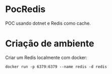 # PocRedis
POC usando dotnet e Redis como cache.

# Criação de ambiente
Criar um Redis localmente com docker: 

```
docker run -p 6379:6379 --name redis -d redis
```